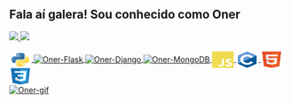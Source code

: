 ## Fala aí galera! Sou conhecido como Oner 

<div>
  <a href="https://github.com/onezer00">
  <img height="180em" src="https://github-readme-stats.vercel.app/api?username=onezer00&show_icons=true&theme=dracula&include_all_commits=true&count_private=true"/>
  <img height="180em" src="https://github-readme-stats.vercel.app/api/top-langs/?username=onezer00&layout=compact&langs_count=7&theme=dracula"/>
</div>
  
<div style="display: inline_block" style="text-align:center"><br>
  <img align="center" alt="Oner-Python" height="30" width="40" src="https://raw.githubusercontent.com/devicons/devicon/master/icons/python/python-original.svg">
  <img align="center" alt="Oner-Flask" height="30" width="40" src="https://cdn.iconscout.com/icon/free/png-256/flask-51-285137.png">
  <img align="center" alt="Oner-Django" height="30" width="40" src="https://w7.pngwing.com/pngs/10/113/png-transparent-django-web-development-web-framework-python-software-framework-django-text-trademark-logo.png">
  <img align="center" alt="Oner-MongoDB" height="30" width="40" src="https://img.icons8.com/color/452/mongodb.png">
  <img align="center" alt="Oner-Js" height="30" width="40" src="https://raw.githubusercontent.com/devicons/devicon/master/icons/javascript/javascript-plain.svg">
  <img align="center" alt="Oner-C" height="30" width="40" src="https://raw.githubusercontent.com/devicons/devicon/master/icons/c/c-original.svg">
  <img align="center" alt="Oner-HTML" height="30" width="40" src="https://raw.githubusercontent.com/devicons/devicon/master/icons/html5/html5-original.svg">
  <img align="center" alt="Oner-CSS" height="30" width="40" src="https://raw.githubusercontent.com/devicons/devicon/master/icons/css3/css3-original.svg">
</div>
<div style="display: inline_block" style="text-align:center">
  <img align="center" style="margin-right: 150px" alt="Oner-gif" height="80" width="90" src="https://developers.giphy.com/branch/master/static/api-c99e353f761d318322c853c03ebcf21b.gif">
  
</div>
